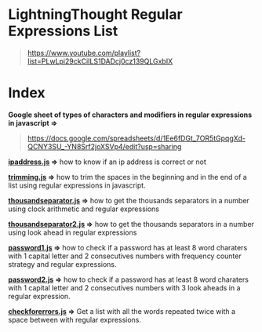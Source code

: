 # **LightningThought Regular Expressions List**
>https://www.youtube.com/playlist?list=PLwLpi29ckCiILS1DADcj0cz139QLGxbIX
# 
# **Index**
**Google sheet of types of characters and modifiers in regular expressions in javascript =>**
>https://docs.google.com/spreadsheets/d/1Ee6fDGt_7OR5tGpqgXd-QCNY3SU_-YN8Srf2joXSVp4/edit?usp=sharing

**[ipaddress.js](ipaddress.js) =>**
how to know if an ip address is correct or not

**[trimming.js](trimming.js) =>**
how to trim the spaces in the beginning and in the end of a list using regular expressions in javascript.

**[thousandseparator.js](thousandseparator.js) =>**
how to get the thousands separators in a number using clock arithmetic and regular expressions

**[thousandseparator2.js](thousandseparator2.js) =>**
how to get the thousands separators in a number using look ahead in regular expressions

**[password1.js](password1.js) =>**
how to check if a password has at least 8 word charaters with 1 capital letter and 2 consecutives numbers with frequency counter strategy and regular expressions.

**[password2.js](password2.js) =>**
how to check if a password has at least 8 word charaters with 1 capital letter and 2 consecutives numbers with 3 look aheads in a regular expression.

**[checkforerrors.js](checkforerrors.js) =>**
Get a list with all the words repeated twice with a space between with regular expressions.


